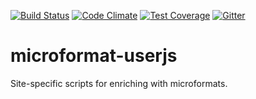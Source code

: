 [![Build Status](https://travis-ci.org/pyhedgehog/microformat-userjs.svg)](https://travis-ci.org/pyhedgehog/microformat-userjs)
[![Code Climate](https://codeclimate.com/github/pyhedgehog/microformat-userjs.png)](https://codeclimate.com/github/pyhedgehog/microformat-userjs)
[![Test Coverage](https://codeclimate.com/github/pyhedgehog/microformat-userjs/badges/coverage.svg)](https://codeclimate.com/github/pyhedgehog/microformat-userjs)
[![Gitter](https://badges.gitter.im/Join%20Chat.svg)](https://gitter.im/pyhedgehog/microformat-userjs?utm_source=badge&utm_medium=badge&utm_campaign=pr-badge&utm_content=body_badge)

# microformat-userjs
Site-specific scripts for enriching with microformats.
